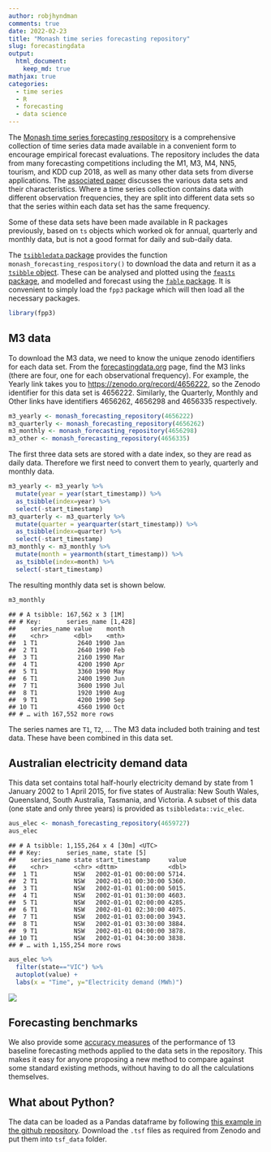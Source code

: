 ```yaml
---
author: robjhyndman
comments: true
date: 2022-02-23
title: "Monash time series forecasting repository"
slug: forecastingdata
output: 
  html_document:
    keep_md: true
mathjax: true
categories:
  - time series
  - R
  - forecasting
  - data science
---
```




The [Monash time series forecasting respository](https://forecastingdata.org) is a comprehensive collection of time series data made available in a convenient form to encourage empirical forecast evaluations. The repository includes the data from many forecasting competitions including the M1, M3, M4, NN5, tourism, and KDD cup 2018, as well as many other data sets from diverse applications. The [associated paper](https://robjhyndman.com/publications/monash-forecasting-data/) discusses the various data sets and their characteristics. Where a time series collection contains data with different observation frequencies, they are split into different data sets so that the series within each data set has the same frequency.

Some of these data sets have been made available in R packages previously, based on `ts` objects which worked ok for annual, quarterly and monthly data, but is not a good format for daily and sub-daily data.

The [`tsibbledata` package](https://tsibbledata.tidyverts.org) provides the function `monash_forecasting_respository()` to download the data and return it as a [`tsibble` object](https://tsibble.tidyverts.org/articles/intro-tsibble.html). These can be analysed and plotted using the [`feasts` package](https://feasts.tidyverts.org), and modelled and forecast using the [`fable` package](https://fable.tidyverts.org). It is convenient to simply load the `fpp3` package which will then load all the necessary packages.


```r
library(fpp3)
```

## M3 data

To download the M3 data, we need to know the unique zenodo identifiers for each data set. From the [forecastingdata.org](https://forecastingdata.org) page, find the M3 links (there are four, one for each observational frequency). For example, the Yearly link takes you to https://zenodo.org/record/4656222, so the Zenodo identifier for this data set is 4656222. Similarly, the Quarterly, Monthly and Other links have identifiers 4656262, 4656298 and 4656335 respectively. 


```r
m3_yearly <- monash_forecasting_repository(4656222)
m3_quarterly <- monash_forecasting_repository(4656262)
m3_monthly <- monash_forecasting_repository(4656298)
m3_other <- monash_forecasting_repository(4656335)
```

The first three data sets are stored with a date index, so they are read as daily data. Therefore we first need to convert them to yearly, quarterly and monthly data.


```r
m3_yearly <- m3_yearly %>%
  mutate(year = year(start_timestamp)) %>%
  as_tsibble(index=year) %>%
  select(-start_timestamp)
m3_quarterly <- m3_quarterly %>%
  mutate(quarter = yearquarter(start_timestamp)) %>%
  as_tsibble(index=quarter) %>%
  select(-start_timestamp)
m3_monthly <- m3_monthly %>%
  mutate(month = yearmonth(start_timestamp)) %>%
  as_tsibble(index=month) %>%
  select(-start_timestamp)
```

The resulting monthly data set is shown below.


```r
m3_monthly
```

```
## # A tsibble: 167,562 x 3 [1M]
## # Key:       series_name [1,428]
##    series_name value    month
##    <chr>       <dbl>    <mth>
##  1 T1           2640 1990 Jan
##  2 T1           2640 1990 Feb
##  3 T1           2160 1990 Mar
##  4 T1           4200 1990 Apr
##  5 T1           3360 1990 May
##  6 T1           2400 1990 Jun
##  7 T1           3600 1990 Jul
##  8 T1           1920 1990 Aug
##  9 T1           4200 1990 Sep
## 10 T1           4560 1990 Oct
## # … with 167,552 more rows
```

The series names are `T1`, `T2`, ... The M3 data included both training and test data. These have been combined in this data set.

## Australian electricity demand data

This data set contains total half-hourly electricity demand by state from 1 January 2002 to 1 April 2015, for five states of Australia: New South Wales, Queensland, South Australia, Tasmania, and Victoria. A subset of this data (one state and only three years) is provided as `tsibbledata::vic_elec`.


```r
aus_elec <- monash_forecasting_repository(4659727)
aus_elec
```

```
## # A tsibble: 1,155,264 x 4 [30m] <UTC>
## # Key:       series_name, state [5]
##    series_name state start_timestamp     value
##    <chr>       <chr> <dttm>              <dbl>
##  1 T1          NSW   2002-01-01 00:00:00 5714.
##  2 T1          NSW   2002-01-01 00:30:00 5360.
##  3 T1          NSW   2002-01-01 01:00:00 5015.
##  4 T1          NSW   2002-01-01 01:30:00 4603.
##  5 T1          NSW   2002-01-01 02:00:00 4285.
##  6 T1          NSW   2002-01-01 02:30:00 4075.
##  7 T1          NSW   2002-01-01 03:00:00 3943.
##  8 T1          NSW   2002-01-01 03:30:00 3884.
##  9 T1          NSW   2002-01-01 04:00:00 3878.
## 10 T1          NSW   2002-01-01 04:30:00 3838.
## # … with 1,155,254 more rows
```


```r
aus_elec %>% 
  filter(state=="VIC") %>%
  autoplot(value) +
  labs(x = "Time", y="Electricity demand (MWh)")
```

![](2022-02-forecastdata_files/figure-html/auselec_plot-1.png)<!-- -->

## Forecasting benchmarks

We also provide some [accuracy measures](https://forecastingdata.org/#results) of the performance of 13 baseline forecasting methods applied to the data sets in the repository. This makes it easy for anyone proposing a new method to compare against some standard existing methods, without having to do all the calculations themselves.

## What about Python?

The data can be loaded as a Pandas dataframe by following [this example in the github repository](https://github.com/rakshitha123/TSForecasting/blob/master/utils/data_loader.R). Download the `.tsf` files as required from Zenodo and put them into `tsf_data` folder.
